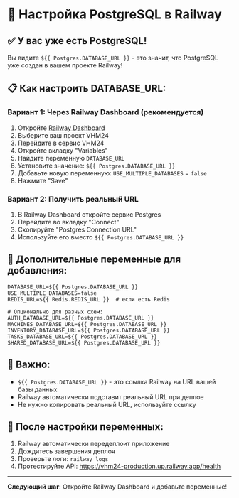 # 🚀 Настройка PostgreSQL в Railway

## ✅ У вас уже есть PostgreSQL!

Вы видите `${{ Postgres.DATABASE_URL }}` - это значит, что PostgreSQL уже создан в вашем проекте
Railway!

## 📋 Как настроить DATABASE_URL:

### Вариант 1: Через Railway Dashboard (рекомендуется)

1. Откройте [Railway Dashboard](https://railway.app/dashboard)
2. Выберите ваш проект VHM24
3. Перейдите в сервис VHM24
4. Откройте вкладку "Variables"
5. Найдите переменную `DATABASE_URL`
6. Установите значение: `${{ Postgres.DATABASE_URL }}`
7. Добавьте новую переменную: `USE_MULTIPLE_DATABASES` = `false`
8. Нажмите "Save"

### Вариант 2: Получить реальный URL

1. В Railway Dashboard откройте сервис Postgres
2. Перейдите во вкладку "Connect"
3. Скопируйте "Postgres Connection URL"
4. Используйте его вместо `${{ Postgres.DATABASE_URL }}`

## 🔧 Дополнительные переменные для добавления:

```env
DATABASE_URL=${{ Postgres.DATABASE_URL }}
USE_MULTIPLE_DATABASES=false
REDIS_URL=${{ Redis.REDIS_URL }}  # если есть Redis

# Опционально для разных схем:
AUTH_DATABASE_URL=${{ Postgres.DATABASE_URL }}
MACHINES_DATABASE_URL=${{ Postgres.DATABASE_URL }}
INVENTORY_DATABASE_URL=${{ Postgres.DATABASE_URL }}
TASKS_DATABASE_URL=${{ Postgres.DATABASE_URL }}
SHARED_DATABASE_URL=${{ Postgres.DATABASE_URL }}
```

## 📝 Важно:

- `${{ Postgres.DATABASE_URL }}` - это ссылка Railway на URL вашей базы данных
- Railway автоматически подставит реальный URL при деплое
- Не нужно копировать реальный URL, используйте ссылку

## 🎯 После настройки переменных:

1. Railway автоматически передеплоит приложение
2. Дождитесь завершения деплоя
3. Проверьте логи: `railway logs`
4. Протестируйте API: https://vhm24-production.up.railway.app/health

---

**Следующий шаг**: Откройте Railway Dashboard и добавьте переменные!
